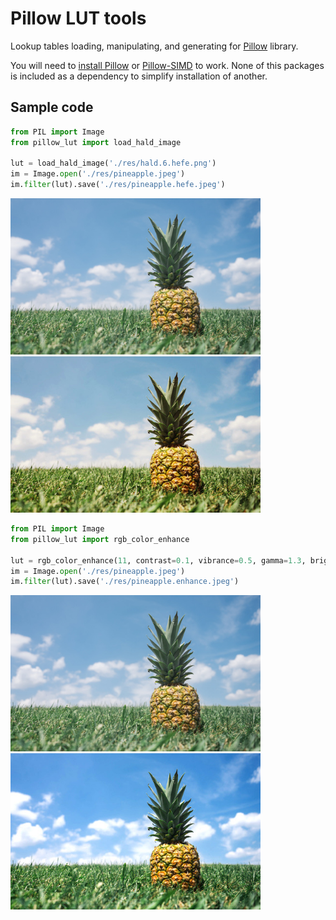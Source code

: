 # Pillow LUT tools

Lookup tables loading, manipulating, and generating for
[Pillow][Pillow] library.

You will need to [install Pillow][install Pillow] or
[Pillow-SIMD][install Pillow-SIMD] to work. None of this packages
is included as a dependency to simplify installation of another.

## Sample code

```python
from PIL import Image
from pillow_lut import load_hald_image

lut = load_hald_image('./res/hald.6.hefe.png')
im = Image.open('./res/pineapple.jpeg')
im.filter(lut).save('./res/pineapple.hefe.jpeg')
```

<img src="./res/pineapple.jpeg" width="400" alt="original"> <img src="./res/pineapple.hefe.jpeg" width="400" alt="filtered">


```python
from PIL import Image
from pillow_lut import rgb_color_enhance

lut = rgb_color_enhance(11, contrast=0.1, vibrance=0.5, gamma=1.3, brightness=0.05)
im = Image.open('./res/pineapple.jpeg')
im.filter(lut).save('./res/pineapple.enhance.jpeg')
```

<img src="./res/pineapple.jpeg" width="400" alt="original"> <img src="./res/pineapple.enhance.jpeg" width="400" alt="enhanced">


[Pillow]: https://pillow.readthedocs.io/
[install Pillow]: https://pillow.readthedocs.io/en/latest/installation.html#basic-installation
[install Pillow-SIMD]: https://github.com/uploadcare/pillow-simd#installation
